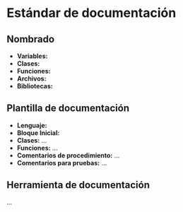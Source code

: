 # Estándar de documentación

## Nombrado

- **Variables:** 
- **Clases:** 
- **Funciones:** 
- **Archivos:** 
- **Bibliotecas:** 

## Plantilla de documentación

- **Lenguaje:** 
- **Bloque Inicial:** 
- **Clases:** ...
- **Funciones:** ...
- **Comentarios de procedimiento:** ...
- **Comentarios para pruebas:** ...

## Herramienta de documentación

...